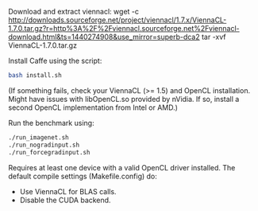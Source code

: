 Download and extract viennacl:
wget -c http://downloads.sourceforge.net/project/viennacl/1.7.x/ViennaCL-1.7.0.tar.gz?r=http%3A%2F%2Fviennacl.sourceforge.net%2Fviennacl-download.html&ts=1440274908&use_mirror=superb-dca2
tar -xvf ViennaCL-1.7.0.tar.gz


Install Caffe using the script:
```bash
bash install.sh
```
(If something fails, check your ViennaCL (>= 1.5) and OpenCL installation. Might have issues with libOpenCL.so provided by nVidia. If so, install a second OpenCL implementation from Intel or AMD.)

Run the benchmark using:
```bash
./run_imagenet.sh
./run_nogradinput.sh
./run_forcegradinput.sh
```

Requires at least one device with a valid OpenCL driver installed.
The default compile settings (Makefile.config) do:
- Use ViennaCL for BLAS calls.
- Disable the CUDA backend.

